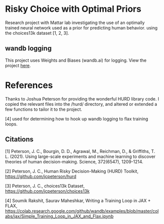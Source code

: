 # Risky Choice with Optimal Priors

Research project with Mattar lab investigating the use of an optimally trained neural network used as a prior for predicting human behavior. using the choices13k dataset [1, 2, 3].
 
## wandb logging
This project uses Weights and Biases (wandb.ai) for logging. 
View the project [here](https://wandb.ai/brookeryan/choices13k-optimal/). 

# References 
Thanks to Joshua Peterson for providing the wonderful HURD library code. I copied the relevant files into the /hurd/ directory, and altered or extended a few functions to tailor it to the project.  

[4] used for determining how to hook up wandb logging to flax training loops. 

## Citations 
[1] Peterson, J. C., Bourgin, D. D., Agrawal, M., Reichman, D., & Griffiths, T. L. (2021). Using large-scale experiments and machine learning to discover theories of human decision-making. Science, 372(6547), 1209-1214.

[2] Peterson, J. C., Human Risky Decision-Making (HURD) Toolkit, https://github.com/jcpeterson/hurd

[3] Peterson, J. C., choices13k Dataset, https://github.com/jcpeterson/choices13k

[4] Soumik Rakshit, Saurav Maheshkar, Writing a Training Loop in JAX + FLAX, https://colab.research.google.com/github/wandb/examples/blob/master/colabs/jax/Simple_Training_Loop_in_JAX_and_Flax.ipynb
